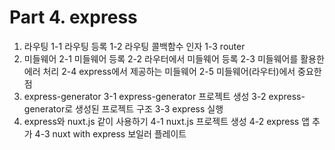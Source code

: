 # Part 4. express

1. 라우팅
    1-1 라우팅 등록
    1-2 라우팅 콜백함수 인자
    1-3 router
2. 미들웨어
    2-1 미들웨어 등록
    2-2 라우터에서 미들웨어 등록
    2-3 미들웨어를 활용한 에러 처리
    2-4 express에서 제공하는 미들웨어
    2-5 미들웨어(라우터)에서 중요한 점
3. express-generator
    3-1 express-generator 프로젝트 생성
    3-2 express-generator로 생성된 프로젝트 구조
    3-3 express 실행
4. express와 nuxt.js 같이 사용하기
    4-1 nuxt.js 프로젝트 생성
    4-2 express 앱 추가
    4-3 nuxt with express 보일러 플레이트